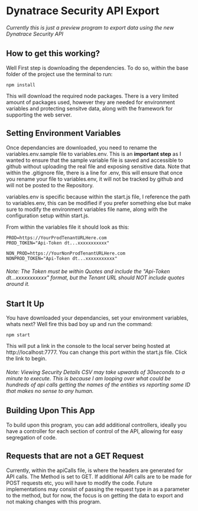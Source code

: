 # Dynatrace Security API Export
###### Currently this is just a preview program to export data using the new Dynatrace Security API

## How to get this working?

Well First step is downloading the dependencies. To do so, within the base folder of the project use the terminal to run:
```
npm install
```
This will download the required node packages. There is a very limited amount of packages used, however they are needed for environment variables and protecting sensitve data, along with the framework for supporting the web server.

## Setting Environment Variables

Once dependancies are downloaded, you need to rename the variables.env.sample file to variables.env. This is an **important step** as I wanted to ensure that the sample variable file is saved and accessible to github without uploading the real file and exposing sensitive data. Note that within the .gitignore file, there is a line for .env, this will ensure that once you rename your file to variables.env, it will not be tracked by github and will not be posted to the Repository.

variables.env is specific because within the start.js file, I reference the path to variables.env, this can be modified if you prefer something else but make sure to modify the environment variables file name, along with the configuration setup within start.js. 

From within the variables file it should look as this:

```
PROD=https://YourProdTenantURLHere.com
PROD_TOKEN="Api-Token dt...xxxxxxxxxxx"

NON_PROD=https://YourNonProdTenantURLHere.com
NONPROD_TOKEN="Api-Token dt...xxxxxxxxxxx"
```

###### *Note: The Token must be within Quotes and include the "Api-Token dt...xxxxxxxxxxx" format, but the Tenant URL should NOT include quotes around it.*

## Start It Up
You have downloaded your dependancies, set your environment variables, whats next? Well fire this bad boy up and run the command:
```
npm start
```

This will put a link in the console to the local server being hosted at http://localhost:7777. You can change this port within the start.js file. Click the link to begin.

###### Note: Viewing Security Details CSV may take upwards of 30seconds to a minute to execute. This is because I am looping over what could be hundreds of api calls getting the names of the entities vs reporting some ID that makes no sense to any human.

## Building Upon This App

To build upon this program, you can add additional controllers, ideally you have a controller for each section of control of the API, allowing for easy segregation of code.

## Requests that are not a GET Request

Currently, within the apiCalls file, is where the headers are generated for API calls. The Method is set to GET. If additional API calls are to be made for POST requests etc, you will have to modify the code. Future implementations may consist of passing the request type in as a parameter to the method, but for now, the focus is on getting the data to export and not making changes with this program.


